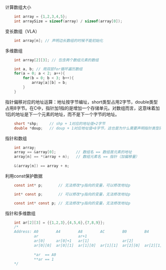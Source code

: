 计算数组大小

```c
    int array = {1,2,3,4,5};
    int arraySize = sizeof(array) / sizeof(array[0]);
```

变长数组（VLA）

```c
    int array[n]; // 声明边长数组的时候不能初始化
```

多维数组

```c
    int array[2][3]; // 包含两个数组元素的数组

    int a, b; // 用双层for循环遍历数组
    for(a = 0; a < 2; a++){
        for(b = 0; b < 3; b++){
            array[a][b] = b;
        }
    }
```

指针偏移对应的地址运算：地址按字节编址，short类型占用2字节，double类型占用8字节。在C中，指针加1指的是增加一个存储单元。对数组而言，这意味着加1后的地址是下一个元素的地址，而不是下一个字节的地址。

```c
    short *shp;     // shp + 1对应的地址值+2字节 
    double *doup;   // doup + 1对应地址值+8字节，这也是为什么需要声明指针类型的原因
```

指针和数组

```c
    int array;
    array == &array[0];         // 数组名 == 数组首元素的地址
    array[n] == *(array + n);   // 数组元素名 == 指针（加偏移量）
    
    &(array[n]) == array + n;
```

利用const保护数据

```c
    const int* p;       // 无法修改*p指向的变量，可以修改地址p

    int* const p;       // 可以修改*p指向的变量，无法修改地址p

    const int* const p; // 无法修改*p指向的变量，无法修改地址p
```

指针和多维数组

```c
    int ar[2][3] = {{1,2,3},{4,5,6},{7,8,9}};
    /*
    Address: A0        A4        A8        AC        B0        B4
             ar                  ar+1
             ar[0]     ar[0]+1   ar[1]               ar[2]
             ar[0][0]  ar[0][1]  ar[1][0]  ar[1][1]  ar[2][0]  ar[2][1]
    
             *ar  == A0
             **ar == 1
    */
```